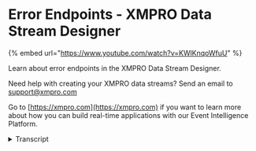 # Error Endpoints - XMPRO Data Stream Designer
{% embed url="https://www.youtube.com/watch?v=KWlKnqoWfuU" %}

Learn about error endpoints in the XMPRO Data Stream Designer. 

Need help with creating your XMPRO data streams? Send an email to support@xmpro.com 

Go to [https://xmpro.com](https://xmpro.com) if you want to learn more about how you can build real-time applications with our Event Intelligence Platform.
<details>
<summary>Transcript</summary>welcome to another training video from

XM pro in this video we will be looking

at the error endpoints and how to use

them interesting designer so you would

notice when you drag certain agents onto

the canvas that they sometimes have this

red end point at the end that is what is

called an error endpoint what it means

is that when data flows from one agent

to the other every agent is supposed to

process each data point and then pass it

forward so that other agents can perform

their logic but in an odd scenario if

that Aden fails to process a certain

data point it will not appear on the

green regular endpoint it would then

appear on the red endpoint along with

the reason why it failed for example

just to demonstrate I can put in an even

printer here and I will intentionally

make this fail and come over here and we

can then view what happens so let me

save and publish this use case if I go

to live view and say I want to see the

even printer we should soon see an error

happening now if I maximize the screen

you would see that on that error in

point I received the agent ID on which

the error happened the time stamp and

basically telling me the time when it

happened some more information on

exactly where it happened and what was

the error message in this case as you

can see I initially made it violated

violate the find Ricky lastly it also

sent me the exact data point which

failed to listen publish dead stream and

now look at a more useful way of

handling errors so it is quite possible

that

once I've created the stream I want to

be notified when an error happens while

an agent is processing I'm so that I can

then go in and correct those errors so I

can add for example an email agent and I

can map it to the red end point and that

way when an error happens I can

configure this agent to send me an email

now on top of this you would notice that

I may have error endpoints at multiple

agents of my stream for example I may

have more than two let's say I have I

have another agent here who just goes to

run some recommendations and I'm gonna

handle all the exceptions or errors

happening and in one go so what I can do

is I can collect all the errors using a

union somewhere at the end of one stream

and basically route them all to the flow

that I want to run when there happens

which is I want to send an email so you

can see I'm routing all my errors down

to this Union which will then send out

an email and I will receive the exact

agent ID which goes there along with all

the other details so these are the air

endpoints and that's how you use them in

their stream designer thank you so much

for watching
</details>